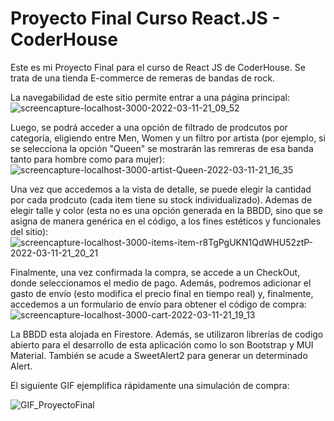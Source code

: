 # Proyecto Final Curso React.JS - CoderHouse

Este es mi Proyecto Final para el curso de React JS de CoderHouse. Se trata de una tienda E-commerce de remeras de bandas de rock.

La navegabilidad de este sitio permite entrar a una página principal:
![screencapture-localhost-3000-2022-03-11-21_09_52](http://localhost:3000/)


Luego, se podrá acceder a una opción de filtrado de prodcutos por categoría, eligiendo entre Men, Women y un filtro por artista (por ejemplo, si se selecciona la opción "Queen" se mostrarán las remreras de esa banda tanto para hombre como para mujer):
![screencapture-localhost-3000-artist-Queen-2022-03-11-21_16_35](https://www.awesomescreenshot.com/video/8530965?key=4c203317430fa1def4fab472b78949e6)

Una vez que accedemos a la vista de detalle, se puede elegir la cantidad por cada prodcuto (cada item tiene su stock individualizado). Ademas de elegir talle y color (esta no es una opción generada en la BBDD, sino que se asigna de manera genérica en el código, a los fines estéticos y funcionales del sitio):
![screencapture-localhost-3000-items-item-r8TgPgUKN1QdWHU52ztP-2022-03-11-21_20_21](http://localhost:3000/items/item/A0ocFh5eBAnriJ74mVya)

Finalmente, una vez confirmada la compra, se accede a un CheckOut, donde seleccionamos el medio de pago. Además, podremos adicionar el gasto de envío (esto modifica el precio final en tiempo real) y, finalmente, accedemos a un formulario de envío para obtener el código de compra:
![screencapture-localhost-3000-cart-2022-03-11-21_19_13](http://localhost:3000/cart)

La BBDD esta alojada en Firestore. Además, se utilizaron librerías de codigo abierto para el desarrollo de esta aplicación como lo son Bootstrap y MUI Material. También se acude a SweetAlert2 para generar un determinado Alert.

El siguiente GIF ejemplifica rápidamente una simulación de compra:

![GIF_ProyectoFinal](https://github.com/Mariangdev/Poryecto-final-react/issues/7#issue-1211781092e)

